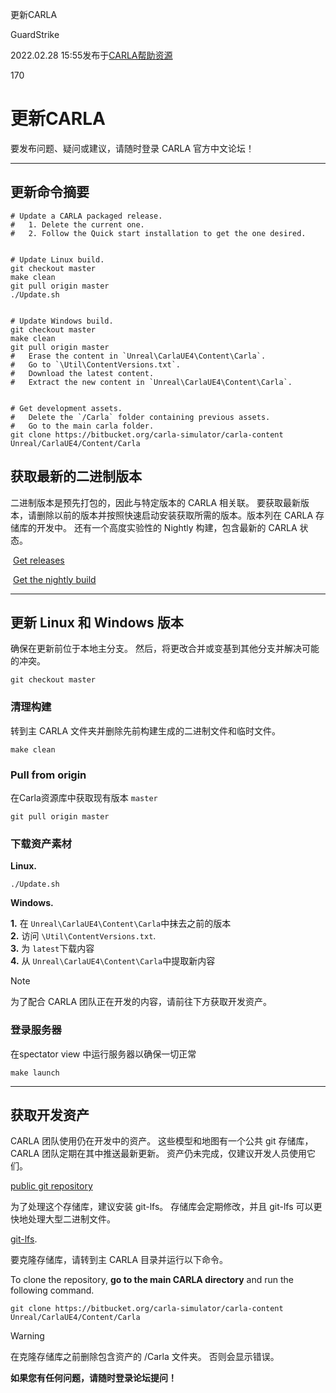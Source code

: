 更新CARLA

GuardStrike

2022.02.28 15:55发布于[CARLA帮助资源](/document/34876387b64845899a948fbf8c2a73be)

170

更新CARLA
=======

要发布问题、疑问或建议，请随时登录 CARLA 官方中文论坛！

* * *

更新命令摘要
------

    # Update a CARLA packaged release. 
    #   1. Delete the current one. 
    #   2. Follow the Quick start installation to get the one desired. 
    
    
    # Update Linux build. 
    git checkout master
    make clean
    git pull origin master
    ./Update.sh
    
    
    # Update Windows build. 
    git checkout master
    make clean
    git pull origin master
    #   Erase the content in `Unreal\CarlaUE4\Content\Carla`.
    #   Go to `\Util\ContentVersions.txt`.
    #   Download the latest content.
    #   Extract the new content in `Unreal\CarlaUE4\Content\Carla`. 
    
    
    # Get development assets. 
    #   Delete the `/Carla` folder containing previous assets. 
    #   Go to the main carla folder.
    git clone https://bitbucket.org/carla-simulator/carla-content Unreal/CarlaUE4/Content/Carla

获取最新的二进制版本
----------

二进制版本是预先打包的，因此与特定版本的 CARLA 相关联。 要获取最新版本，请删除以前的版本并按照快速启动安装获取所需的版本。版本列在 CARLA 存储库的开发中。 还有一个高度实验性的 Nightly 构建，包含最新的 CARLA 状态。

 [Get releases](https://github.com/carla-simulator/carla/blob/master/Docs/download.md "Go to the list of CARLA releases")

 [Get the nightly build](http://carla-releases.s3.amazonaws.com/Linux/Dev/CARLA_Latest.tar.gz "Go to the nightly CARLA build")

* * *

更新 Linux 和 Windows 版本
---------------------

确保在更新前位于本地主分支。 然后，将更改合并或变基到其他分支并解决可能的冲突。

    git checkout master
    

### 清理构建

转到主 CARLA 文件夹并删除先前构建生成的二进制文件和临时文件。

    make clean
    

### Pull from origin

在Carla资源库中获取现有版本 `master` 

    git pull origin master
    

### 下载资产素材

**Linux.**

    ./Update.sh
    

**Windows.**

**1.** 在 `Unreal\CarlaUE4\Content\Carla`中抹去之前的版本  
**2.** 访问 `\Util\ContentVersions.txt`.  
**3.** 为 `latest`下载内容  
**4.** 从 `Unreal\CarlaUE4\Content\Carla`中提取新内容

Note

为了配合 CARLA 团队正在开发的内容，请前往下方获取开发资产。

### 登录服务器

在spectator view 中运行服务器以确保一切正常

    make launch
    

* * *

获取开发资产
------

CARLA 团队使用仍在开发中的资产。 这些模型和地图有一个公共 git 存储库，CARLA 团队定期在其中推送最新更新。 资产仍未完成，仅建议开发人员使用它们。

[public git repository](https://bitbucket.org/carla-simulator/carla-content) 

为了处理这个存储库，建议安装 git-lfs。 存储库会定期修改，并且 git-lfs 可以更快地处理大型二进制文件。

[git-lfs](https://github.com/git-lfs/git-lfs/wiki/Installation). 

要克隆存储库，请转到主 CARLA 目录并运行以下命令。

To clone the repository, **go to the main CARLA directory** and run the following command.

    git clone https://bitbucket.org/carla-simulator/carla-content Unreal/CarlaUE4/Content/Carla
    

Warning

在克隆存储库之前删除包含资产的 /Carla 文件夹。 否则会显示错误。

**如果您有任何问题，请随时登录论坛提问！**


